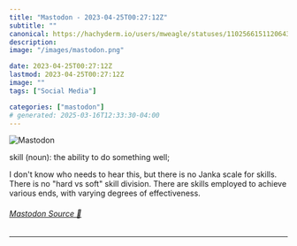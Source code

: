```yaml
---
title: "Mastodon - 2023-04-25T00:27:12Z"
subtitle: ""
canonical: https://hachyderm.io/users/mweagle/statuses/110256615112064307
description:
image: "/images/mastodon.png"

date: 2023-04-25T00:27:12Z
lastmod: 2023-04-25T00:27:12Z
image: ""
tags: ["Social Media"]

categories: ["mastodon"]
# generated: 2025-03-16T12:33:30-04:00
---
```

![Mastodon](/images/mastodon.png)

<p>skill (noun): the ability to do something well;</p><p>I don&#39;t know who needs to hear this, but there is no Janka scale for skills. There is no &quot;hard vs soft&quot; skill division. There are skills employed to achieve various ends, with varying degrees of effectiveness.</p>


###### [Mastodon Source 🐘](https://hachyderm.io/@mweagle/110256615112064307)

___
